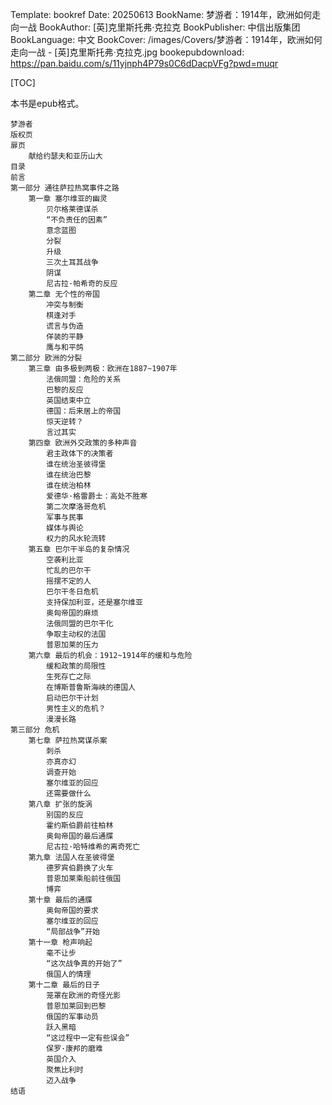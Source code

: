 Template: bookref
Date: 20250613
BookName: 梦游者：1914年，欧洲如何走向一战
BookAuthor: [英]克里斯托弗·克拉克
BookPublisher: 中信出版集团
BookLanguage: 中文
BookCover: /images/Covers/梦游者：1914年，欧洲如何走向一战 - [英]克里斯托弗·克拉克.jpg
bookepubdownload: https://pan.baidu.com/s/11yjnph4P79s0C6dDacpVFg?pwd=muqr


[TOC]


本书是epub格式。

```
梦游者
版权页
扉页
    献给约瑟夫和亚历山大
目录
前言
第一部分 通往萨拉热窝事件之路
    第一章 塞尔维亚的幽灵
        贝尔格莱德谋杀
        “不负责任的因素”
        意念蓝图
        分裂
        升级
        三次土耳其战争
        阴谋
        尼古拉·帕希奇的反应
    第二章 无个性的帝国
        冲突与制衡
        棋逢对手
        谎言与伪造
        佯装的平静
        鹰与和平鸽
第二部分 欧洲的分裂
    第三章 由多极到两极：欧洲在1887~1907年
        法俄同盟：危险的关系
        巴黎的反应
        英国结束中立
        德国：后来居上的帝国
        惊天逆转？
        言过其实
    第四章 欧洲外交政策的多种声音
        君主政体下的决策者
        谁在统治圣彼得堡
        谁在统治巴黎
        谁在统治柏林
        爱德华·格雷爵士：高处不胜寒
        第二次摩洛哥危机
        军事与民事
        媒体与舆论
        权力的风水轮流转
    第五章 巴尔干半岛的复杂情况
        空袭利比亚
        忙乱的巴尔干
        摇摆不定的人
        巴尔干冬日危机
        支持保加利亚，还是塞尔维亚
        奥匈帝国的麻烦
        法俄同盟的巴尔干化
        争取主动权的法国
        普恩加莱的压力
    第六章 最后的机会：1912~1914年的缓和与危险
        缓和政策的局限性
        生死存亡之际
        在博斯普鲁斯海峡的德国人
        启动巴尔干计划
        男性主义的危机？
        漫漫长路
第三部分 危机
    第七章 萨拉热窝谋杀案
        刺杀
        亦真亦幻
        调查开始
        塞尔维亚的回应
        还需要做什么
    第八章 扩张的旋涡
        别国的反应
        霍约斯伯爵前往柏林
        奥匈帝国的最后通牒
        尼古拉·哈特维希的离奇死亡
    第九章 法国人在圣彼得堡
        德罗宾伯爵换了火车
        普恩加莱乘船前往俄国
        博弈
    第十章 最后的通牒
        奥匈帝国的要求
        塞尔维亚的回应
        “局部战争”开始
    第十一章 枪声响起
        毫不让步
        “这次战争真的开始了”
        俄国人的情理
    第十二章 最后的日子
        笼罩在欧洲的奇怪光影
        普恩加莱回到巴黎
        俄国的军事动员
        跃入黑暗
        “这过程中一定有些误会”
        保罗·康邦的磨难
        英国介入
        聚焦比利时
        迈入战争
结语
```